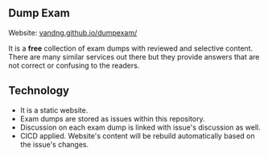 ## Dump Exam
Website: [vandng.github.io/dumpexam/](vandng.github.io/dumpexam/)

It is a **free** collection of exam dumps with reviewed and selective content. There are many similar services out there but they provide answers that are not correct or confusing to the readers.

## Technology
- It is a static website.
- Exam dumps are stored as issues within this repository.
- Discussion on each exam dump is linked with issue's discussion as well.
- CICD applied. Website's content will be rebuild automatically based on the issue's changes.
